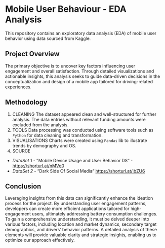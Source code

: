 # Mobile User Behaviour - EDA Analysis

This repository contains an exploratory data analysis (EDA) of mobile user behavior using data sourced from Kaggle.

## Project Overview 
The primary objective is to uncover key factors influencing user engagement and overall satisfaction. Through detailed visualizations and actionable insights, this analysis seeks to guide data-driven decisions in the conceptualization and design of a mobile app tailored for driving-related experiences.

## Methodology 
1. CLEANING
The dataset appeared clean and well-structured for further analysis. The data entries without relevant funding amounts were excluded from the analysis. 
2. TOOLS
Data processing was conducted using software tools such as `Python` for data cleaning and transformation.
3. VISUALISATIONS
Charts were created using `Pandas` lib to illustrate trends by demography and OS.
4. SOURCE
- _DataSet 1_ - ”Mobile Device Usage and User Behavior DS” - https://shorturl.at/nMVe0
- _DataSet 2_ - “Dark Side Of Social Media” https://shorturl.at/ibZU6 

## Conclusion
Leveraging insights from this data can significantly enhance the ideation process for the project. By understanding user engagement patterns, developers can create more efficient applications tailored for high-engagement users, ultimately addressing battery consumption challenges. To gain a comprehensive understanding, it must be delved deeper into various factors, including location and market dynamics, secondary target demographics, and drivers’ behavior patterns. A detailed analysis of these elements will provide valuable clarity and strategic insights, enabling us to optimize our approach effectively.
